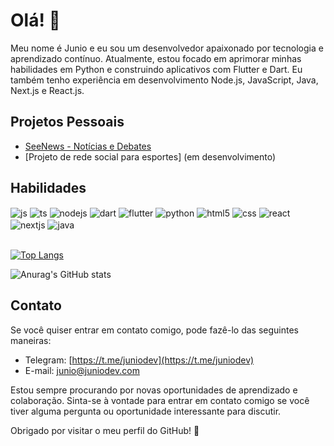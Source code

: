 # Olá! 👋

Meu nome é Junio e eu sou um desenvolvedor apaixonado por tecnologia e aprendizado contínuo. Atualmente, estou focado em aprimorar minhas habilidades em Python e construindo aplicativos com Flutter e Dart. Eu também tenho experiência em desenvolvimento Node.js, JavaScript, Java, Next.js e React.js.

## Projetos Pessoais

- [SeeNews - Notícias e Debates](https://play.google.com/store/apps/details?id=XYZ.seenews.innoapps)
- [Projeto de rede social para esportes] (em desenvolvimento)

## Habilidades

<div style="display: inline_block">
  <img align="center" alt="js" src="https://img.shields.io/badge/JavaScript-F7DF1E?style=for-the-badge&logo=javascript&logoColor=black" />
  <img align="center" alt="ts" src="https://img.shields.io/badge/TypeScript-007ACC?style=for-the-badge&logo=typescript&logoColor=white" />
    <img align="center" alt="nodejs" src="https://img.shields.io/badge/Node.js-43853D?style=for-the-badge&logo=node.js&logoColor=white" />
    <img align="center" alt="dart" src="https://img.shields.io/badge/Dart-0175C2?style=for-the-badge&logo=dart&logoColor=white" />
  <img align="center" alt="flutter" src="https://img.shields.io/badge/Flutter-02569B?style=for-the-badge&logo=flutter&logoColor=white" />
  <img align="center" alt="python" src="https://img.shields.io/badge/Python-3776AB?style=for-the-badge&logo=python&logoColor=white" />
  <img align="center" alt="html5" src="https://img.shields.io/badge/HTML5-E34F26?style=for-the-badge&logo=html5&logoColor=white" />
  <img align="center" alt="css" src="https://img.shields.io/badge/CSS3-1572B6?style=for-the-badge&logo=css3&logoColor=white" />
  <img align="center" alt="react" src="https://img.shields.io/badge/React-20232A?style=for-the-badge&logo=react&logoColor=61DAFB" />
    <img align="center" alt="nextjs" src="https://img.shields.io/badge/Next-black?style=for-the-badge&logo=next.js&logoColor=white" />
  <img align="center" alt="java" src="https://img.shields.io/badge/Java-ED8B00?style=for-the-badge&logo=java&logoColor=white" />
</div><br/>

[![Top Langs](https://github-readme-stats.vercel.app/api/top-langs/?username=juniodev&layout=compact)](https://github.com/juniodeveloper/github-readme-stats)

![Anurag's GitHub stats](https://github-readme-stats.vercel.app/api?username=juniodev&show_icons=true)

## Contato

Se você quiser entrar em contato comigo, pode fazê-lo das seguintes maneiras:

- Telegram: [https://t.me/juniodev](https://t.me/juniodev)
- E-mail: junio@juniodev.com

Estou sempre procurando por novas oportunidades de aprendizado e colaboração. Sinta-se à vontade para entrar em contato comigo se você tiver alguma pergunta ou oportunidade interessante para discutir.

Obrigado por visitar o meu perfil do GitHub! 👋
